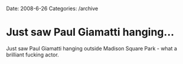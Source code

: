 Date: 2008-6-26
Categories: /archive

# Just saw Paul Giamatti hanging...

Just saw Paul Giamatti hanging outside Madison Square Park - what a brilliant fucking actor.

